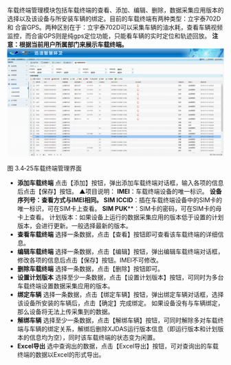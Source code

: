 车载终端管理模块包括车载终端的查看、添加、编辑、删除，数据采集应用版本的选择以及该设备与所安装车辆的绑定。目前的车载终端有两种类型：立宇泰702D 和 合宙GPS。两种区别在于：立宇泰702D可以采集车辆的油水耗，查看车辆视频监控，而合宙GPS则是纯gps定位功能，只能看车辆的实时定位和轨迹回放。
**注意：根据当前用户所属部门来展示车载终端。**
![](images/2037.png)
             
图 3.4‑25车载终端管理界面
* **添加车载终端**
             点击【添加】按钮，弹出添加车载终端对话框，输入各项的信息后点击【保存】按钮。
▲项目说明：
**IMEI**：车载终端设备的唯一标识。
**设备序列号：查看方式与IMEI相同。
**SIM ICCID****：插在车载终端设备中的SIM卡的唯一标识，可在SIM卡上查看。
**SIM PUK****：SIM卡的密码，可在SIM卡的母卡上查看。
计划版本：如果设备上运行的数据采集应用的版本低于设置的计划版本，会进行更新。一般选择最新的版本。
* **查看车载终端**
             选择一条数据，点击【查看】按钮即可查看该车载终端的详细信息。
* **编辑车载终端**
             选择一条数据，点击【编辑】按钮，弹出编辑车载终端对话框，修改各项的信息后点击【保存】按钮。IMEI不可修改。
* **删除车载终端**
             选择一条数据，点击【删除】按钮即可。
* **设置计划版本**
             选择至少一条数据，点击【设置计划版本】按钮，可同时为多台车载终端设置数据采集应用的版本。
* **绑定车辆**
             选择一条数据，点击【绑定车辆】按钮，弹出绑定车辆对话框，选择该设备所安装的车辆后，点击【确定】完成绑定。
如果设备没有与车辆绑定，那么设备将无法上传采集到的数据。
* **解绑车辆**
             选择至少一条数据，点击【解绑车辆】按钮，可同时解除多对车载终端与车辆的绑定关系，解绑后删除XJDAS运行版本信息（即运行版本和计划版本的信息均为空），同时该车载终端的状态变为闲置。
* **Excel导出**
             选中查询出的数据，点击【Excel导出】按钮，可对查询出的车载终端的数据以Excel的形式导出。

